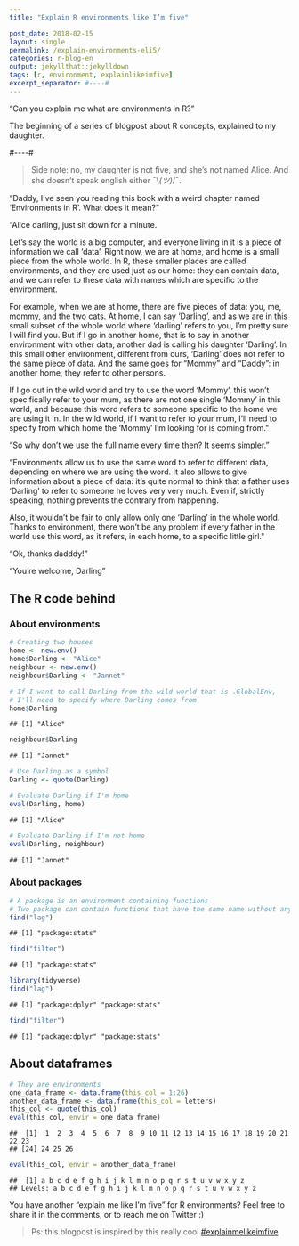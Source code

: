 ```yaml
---
title: "Explain R environments like I’m five"

post_date: 2018-02-15
layout: single
permalink: /explain-environments-eli5/
categories: r-blog-en
output: jekyllthat::jekylldown
tags: [r, environment, explainlikeimfive]
excerpt_separator: #----#
---
```


“Can you explain me what are environments in R?”

The beginning of a series of blogpost about R concepts, explained to my
daughter.

#----#

> Side note: no, my daughter is not five, and she’s not named Alice. And
> she doesn’t speak english either ¯\\*(ツ)*/¯.

“Daddy, I’ve seen you reading this book with a weird chapter named
‘Environments in R’. What does it mean?”

“Alice darling, just sit down for a minute.

Let’s say the world is a big computer, and everyone living in it is a
piece of information we call ‘data’. Right now, we are at home, and home
is a small piece from the whole world. In R, these smaller places are
called environments, and they are used just as our home: they can
contain data, and we can refer to these data with names which are
specific to the environment.

For example, when we are at home, there are five pieces of data: you,
me, mommy, and the two cats. At home, I can say ‘Darling’, and as we are
in this small subset of the whole world where ‘darling’ refers to you,
I’m pretty sure I will find you. But if I go in another home, that is
to say in another environment with other data, another dad is calling
his daughter ‘Darling’. In this small other environment, different from
ours, ‘Darling’ does not refer to the same piece of data. And the same
goes for “Mommy” and “Daddy”: in another home, they refer to other
persons.

If I go out in the wild world and try to use the word ‘Mommy’, this
won’t specifically refer to your mum, as there are not one single
‘Mommy’ in this world, and because this word refers to someone
specific to the home we are using it in. In the wild world, if I want to
refer to your mum, I’ll need to specify from which home the ‘Mommy’ I’m
looking for is coming from."

“So why don’t we use the full name every time then? It seems simpler.”

“Environments allow us to use the same word to refer to different data,
depending on where we are using the word. It also allows to give
information about a piece of data: it’s quite normal to think that a
father uses ‘Darling’ to refer to someone he loves very very much. Even
if, strictly speaking, nothing prevents the contrary from happening.

Also, it wouldn’t be fair to only allow only one ‘Darling’ in the whole
world. Thanks to environment, there won’t be any problem if every father
in the world use this word, as it refers, in each home, to a specific
little girl."

“Ok, thanks dadddy\!”

“You’re welcome, Darling”

## The R code behind

### About environments

``` r
# Creating two houses
home <- new.env()
home$Darling <- "Alice"
neighbour <- new.env()
neighbour$Darling <- "Jannet"

# If I want to call Darling from the wild world that is .GlobalEnv, 
# I'll need to specify where Darling comes from
home$Darling
```

    ## [1] "Alice"

``` r
neighbour$Darling
```

    ## [1] "Jannet"

``` r
# Use Darling as a symbol
Darling <- quote(Darling)

# Evaluate Darling if I'm home
eval(Darling, home)
```

    ## [1] "Alice"

``` r
# Evaluate Darling if I'm not home
eval(Darling, neighbour)
```

    ## [1] "Jannet"

### About packages

``` r
# A package is an environment containing functions
# Two package can contain functions that have the same name without any problem
find("lag")
```

    ## [1] "package:stats"

``` r
find("filter")
```

    ## [1] "package:stats"

``` r
library(tidyverse)
find("lag")
```

    ## [1] "package:dplyr" "package:stats"

``` r
find("filter")
```

    ## [1] "package:dplyr" "package:stats"

## About dataframes

``` r
# They are environments
one_data_frame <- data.frame(this_col = 1:26)
another_data_frame <- data.frame(this_col = letters)
this_col <- quote(this_col)
eval(this_col, envir = one_data_frame)
```

    ##  [1]  1  2  3  4  5  6  7  8  9 10 11 12 13 14 15 16 17 18 19 20 21 22 23
    ## [24] 24 25 26

``` r
eval(this_col, envir = another_data_frame)
```

    ##  [1] a b c d e f g h i j k l m n o p q r s t u v w x y z
    ## Levels: a b c d e f g h i j k l m n o p q r s t u v w x y z

You have another “explain me like I’m five” for R environments? Feel
free to share it in the comments, or to reach me on Twitter :)

> Ps: this blogpost is inspired by this really cool
> [\#explainmelikeimfive](https://dev.to/ben/explain-websockets-like-im-five)



